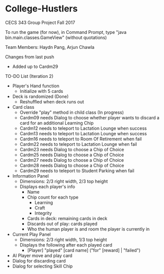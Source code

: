 # College-Hustlers
CECS 343 Group Project Fall 2017

To run the game (for now), in Command Prompt, type "java bin.main.classes.GameView" (without quotations)

Team Members: Haydn Pang, Arjun Chawla

Changes from last push
- Added up to Cardm29

TO-DO List (Iteration 2)
- Player's Hand function 
    - Initialize with 5 cards 
- Deck is randomized (Done)
    - Reshuffled when deck runs out
- Card class
    - Override "play" method in child class (In progress)
    - Cardm09 needs Dialog to choose whether player wants to discard a card for an additional Learning Chip
    - Cardm12 needs to teleport to Lactation Lounge when success
    - Cardm13 needs to teleport to Lactation Lounge when success
    - Cardm16 needs to teleport to Room Of Retirement when fail
    - Cardm22 needs to teleport to Lactation Lounge when fail
    - Cardm23 needs Dialog to choose a Chip of Choice
    - Cardm25 needs Dialog to choose a Chip of Choice
    - Cardm27 needs Dialog to choose a Chip of Choice
    - Cardm28 needs Dialog to choose a Chip of Choice
    - Cardm29 needs to teleport to Student Parking when fail
- Information Panel
    - Dimensions: 2/3 right width, 2/3 top height
    - Displays each player's info
        - Name
        - Chip count for each type
            - Learning
            - Craft
            - Integrity
        - Cards in deck: remaining cards in deck
        - Discards out of play: cards played
        - Who the human player is and room the player is currently in
- Current Play Panel
    - Dimensions: 2/3 right width, 1/3 top height
    - Displays the following after each played card
        - [Player] "played" [card name] ("for" [reward] | "failed")
- AI Player move and play card
- Dialog for discarding card
- Dialog for selecting Skill Chip
